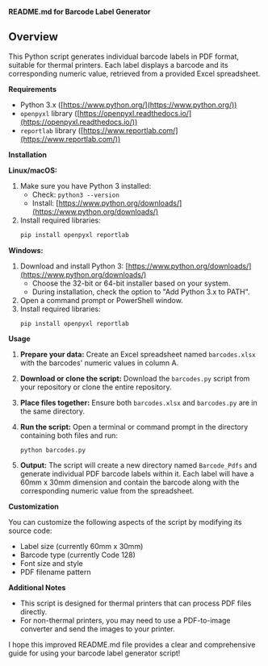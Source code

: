 **README.md for Barcode Label Generator**

## Overview

This Python script generates individual barcode labels in PDF format, suitable for thermal printers. Each label displays a barcode and its corresponding numeric value, retrieved from a provided Excel spreadsheet.

**Requirements**

- Python 3.x ([https://www.python.org/](https://www.python.org/))
- `openpyxl` library ([https://openpyxl.readthedocs.io/](https://openpyxl.readthedocs.io/))
- `reportlab` library ([https://www.reportlab.com/](https://www.reportlab.com/))

**Installation**

**Linux/macOS:**

1. Make sure you have Python 3 installed:
    - Check: `python3 --version`
    - Install: [https://www.python.org/downloads/](https://www.python.org/downloads/)
2. Install required libraries:
    ```bash
    pip install openpyxl reportlab
    ```

**Windows:**

1. Download and install Python 3: [https://www.python.org/downloads/](https://www.python.org/downloads/)
   - Choose the 32-bit or 64-bit installer based on your system.
   - During installation, check the option to "Add Python 3.x to PATH".
2. Open a command prompt or PowerShell window.
3. Install required libraries:
    ```
    pip install openpyxl reportlab
    ```

**Usage**

1. **Prepare your data:** Create an Excel spreadsheet named `barcodes.xlsx` with the barcodes' numeric values in column A.
2. **Download or clone the script:** Download the `barcodes.py` script from your repository or clone the entire repository.
3. **Place files together:** Ensure both `barcodes.xlsx` and `barcodes.py` are in the same directory.
4. **Run the script:** Open a terminal or command prompt in the directory containing both files and run:
    ```
    python barcodes.py
    ```

5. **Output:** The script will create a new directory named `Barcode_Pdfs` and generate individual PDF barcode labels within it. Each label will have a 60mm x 30mm dimension and contain the barcode along with the corresponding numeric value from the spreadsheet.

**Customization**

You can customize the following aspects of the script by modifying its source code:

- Label size (currently 60mm x 30mm)
- Barcode type (currently Code 128)
- Font size and style
- PDF filename pattern

**Additional Notes**

- This script is designed for thermal printers that can process PDF files directly.
- For non-thermal printers, you may need to use a PDF-to-image converter and send the images to your printer.

I hope this improved README.md file provides a clear and comprehensive guide for using your barcode label generator script!
